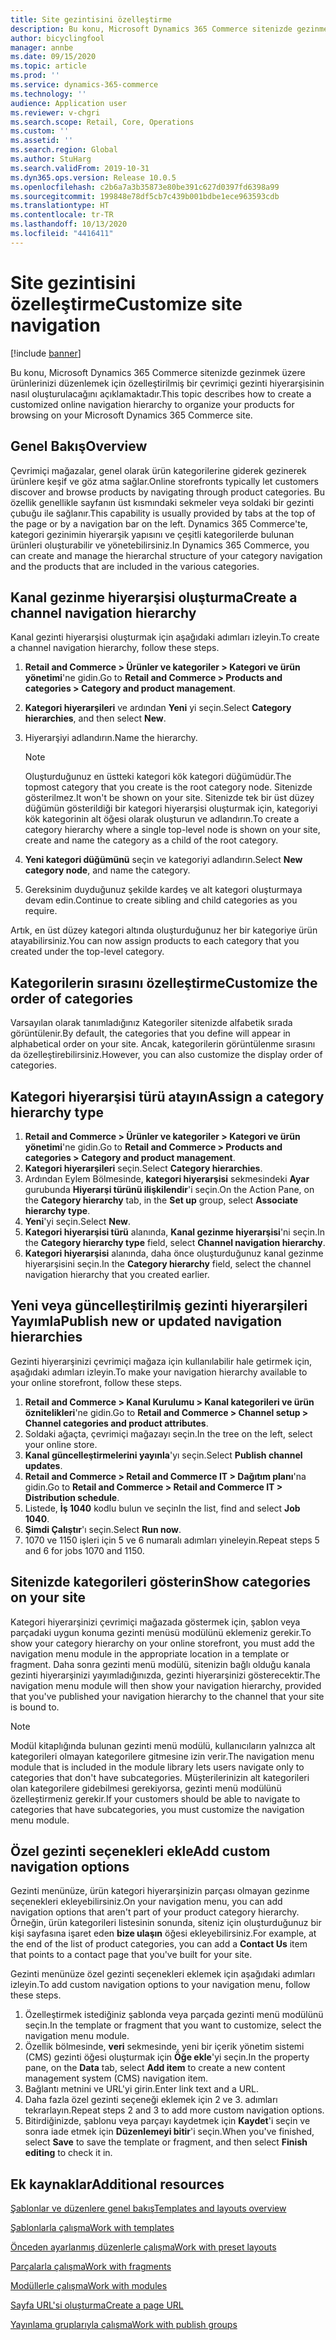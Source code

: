 ```yaml
---
title: Site gezintisini özelleştirme
description: Bu konu, Microsoft Dynamics 365 Commerce sitenizde gezinmek üzere ürünlerinizi düzenlemek için özelleştirilmiş bir çevrimiçi gezinti hiyerarşisinin nasıl oluşturulacağını açıklamaktadır.
author: bicyclingfool
manager: annbe
ms.date: 09/15/2020
ms.topic: article
ms.prod: ''
ms.service: dynamics-365-commerce
ms.technology: ''
audience: Application user
ms.reviewer: v-chgri
ms.search.scope: Retail, Core, Operations
ms.custom: ''
ms.assetid: ''
ms.search.region: Global
ms.author: StuHarg
ms.search.validFrom: 2019-10-31
ms.dyn365.ops.version: Release 10.0.5
ms.openlocfilehash: c2b6a7a3b35873e80be391c627d0397fd6398a99
ms.sourcegitcommit: 199848e78df5cb7c439b001bdbe1ece963593cdb
ms.translationtype: HT
ms.contentlocale: tr-TR
ms.lasthandoff: 10/13/2020
ms.locfileid: "4416411"
---
```

# <a name="customize-site-navigation"></a><span data-ttu-id="16b0b-103">Site gezintisini özelleştirme</span><span class="sxs-lookup"><span data-stu-id="16b0b-103">Customize site navigation</span></span>


[!include [banner](includes/banner.md)]

<span data-ttu-id="16b0b-104">Bu konu, Microsoft Dynamics 365 Commerce sitenizde gezinmek üzere ürünlerinizi düzenlemek için özelleştirilmiş bir çevrimiçi gezinti hiyerarşisinin nasıl oluşturulacağını açıklamaktadır.</span><span class="sxs-lookup"><span data-stu-id="16b0b-104">This topic describes how to create a customized online navigation hierarchy to organize your products for browsing on your Microsoft Dynamics 365 Commerce site.</span></span>

## <a name="overview"></a><span data-ttu-id="16b0b-105">Genel Bakış</span><span class="sxs-lookup"><span data-stu-id="16b0b-105">Overview</span></span>

<span data-ttu-id="16b0b-106">Çevrimiçi mağazalar, genel olarak ürün kategorilerine giderek gezinerek ürünlere keşif ve göz atma sağlar.</span><span class="sxs-lookup"><span data-stu-id="16b0b-106">Online storefronts typically let customers discover and browse products by navigating through product categories.</span></span> <span data-ttu-id="16b0b-107">Bu özellik genellikle sayfanın üst kısmındaki sekmeler veya soldaki bir gezinti çubuğu ile sağlanır.</span><span class="sxs-lookup"><span data-stu-id="16b0b-107">This capability is usually provided by tabs at the top of the page or by a navigation bar on the left.</span></span> <span data-ttu-id="16b0b-108">Dynamics 365 Commerce'te, kategori gezinimin hiyerarşik yapısını ve çeşitli kategorilerde bulunan ürünleri oluşturabilir ve yönetebilirsiniz.</span><span class="sxs-lookup"><span data-stu-id="16b0b-108">In Dynamics 365 Commerce, you can create and manage the hierarchal structure of your category navigation and the products that are included in the various categories.</span></span>

## <a name="create-a-channel-navigation-hierarchy"></a><span data-ttu-id="16b0b-109">Kanal gezinme hiyerarşisi oluşturma</span><span class="sxs-lookup"><span data-stu-id="16b0b-109">Create a channel navigation hierarchy</span></span>

<span data-ttu-id="16b0b-110">Kanal gezinti hiyerarşisi oluşturmak için aşağıdaki adımları izleyin.</span><span class="sxs-lookup"><span data-stu-id="16b0b-110">To create a channel navigation hierarchy, follow these steps.</span></span>

1. <span data-ttu-id="16b0b-111">**Retail and Commerce \> Ürünler ve kategoriler \> Kategori ve ürün yönetimi**'ne gidin.</span><span class="sxs-lookup"><span data-stu-id="16b0b-111">Go to **Retail and Commerce \> Products and categories \> Category and product management**.</span></span>
1. <span data-ttu-id="16b0b-112">**Kategori hiyerarşileri** ve ardından **Yeni** yi seçin.</span><span class="sxs-lookup"><span data-stu-id="16b0b-112">Select **Category hierarchies**, and then select **New**.</span></span>
1. <span data-ttu-id="16b0b-113">Hiyerarşiyi adlandırın.</span><span class="sxs-lookup"><span data-stu-id="16b0b-113">Name the hierarchy.</span></span>

    > [!NOTE]
    > <span data-ttu-id="16b0b-114">Oluşturduğunuz en üstteki kategori kök kategori düğümüdür.</span><span class="sxs-lookup"><span data-stu-id="16b0b-114">The topmost category that you create is the root category node.</span></span> <span data-ttu-id="16b0b-115">Sitenizde gösterilmez.</span><span class="sxs-lookup"><span data-stu-id="16b0b-115">It won't be shown on your site.</span></span> <span data-ttu-id="16b0b-116">Sitenizde tek bir üst düzey düğümün gösterildiği bir kategori hiyerarşisi oluşturmak için, kategoriyi kök kategorinin alt öğesi olarak oluşturun ve adlandırın.</span><span class="sxs-lookup"><span data-stu-id="16b0b-116">To create a category hierarchy where a single top-level node is shown on your site, create and name the category as a child of the root category.</span></span>

1. <span data-ttu-id="16b0b-117">**Yeni kategori düğümünü** seçin ve kategoriyi adlandırın.</span><span class="sxs-lookup"><span data-stu-id="16b0b-117">Select **New category node**, and name the category.</span></span>
1. <span data-ttu-id="16b0b-118">Gereksinim duyduğunuz şekilde kardeş ve alt kategori oluşturmaya devam edin.</span><span class="sxs-lookup"><span data-stu-id="16b0b-118">Continue to create sibling and child categories as you require.</span></span>

<span data-ttu-id="16b0b-119">Artık, en üst düzey kategori altında oluşturduğunuz her bir kategoriye ürün atayabilirsiniz.</span><span class="sxs-lookup"><span data-stu-id="16b0b-119">You can now assign products to each category that you created under the top-level category.</span></span>

## <a name="customize-the-order-of-categories"></a><span data-ttu-id="16b0b-120">Kategorilerin sırasını özelleştirme</span><span class="sxs-lookup"><span data-stu-id="16b0b-120">Customize the order of categories</span></span>

<span data-ttu-id="16b0b-121">Varsayılan olarak tanımladığınız Kategoriler sitenizde alfabetik sırada görüntülenir.</span><span class="sxs-lookup"><span data-stu-id="16b0b-121">By default, the categories that you define will appear in alphabetical order on your site.</span></span> <span data-ttu-id="16b0b-122">Ancak, kategorilerin görüntülenme sırasını da özelleştirebilirsiniz.</span><span class="sxs-lookup"><span data-stu-id="16b0b-122">However, you can also customize the display order of categories.</span></span>

## <a name="assign-a-category-hierarchy-type"></a><span data-ttu-id="16b0b-123">Kategori hiyerarşisi türü atayın</span><span class="sxs-lookup"><span data-stu-id="16b0b-123">Assign a category hierarchy type</span></span>

1. <span data-ttu-id="16b0b-124">**Retail and Commerce \> Ürünler ve kategoriler \> Kategori ve ürün yönetimi**'ne gidin.</span><span class="sxs-lookup"><span data-stu-id="16b0b-124">Go to **Retail and Commerce \> Products and categories \> Category and product management**.</span></span>
1. <span data-ttu-id="16b0b-125">**Kategori hiyerarşileri** seçin.</span><span class="sxs-lookup"><span data-stu-id="16b0b-125">Select **Category hierarchies**.</span></span>
1. <span data-ttu-id="16b0b-126">Ardından Eylem Bölmesinde, **kategori hiyerarşisi** sekmesindeki **Ayar** gurubunda **Hiyerarşi türünü ilişkilendir**'i seçin.</span><span class="sxs-lookup"><span data-stu-id="16b0b-126">On the Action Pane, on the **Category hierarchy** tab, in the **Set up** group, select **Associate hierarchy type**.</span></span>
1. <span data-ttu-id="16b0b-127">**Yeni**'yi seçin.</span><span class="sxs-lookup"><span data-stu-id="16b0b-127">Select **New**.</span></span>
1. <span data-ttu-id="16b0b-128">**Kategori hiyerarşisi türü** alanında, **Kanal gezinme hiyerarşisi**'ni seçin.</span><span class="sxs-lookup"><span data-stu-id="16b0b-128">In the **Category hierarchy type** field, select **Channel navigation hierarchy**.</span></span>
1. <span data-ttu-id="16b0b-129">**Kategori hiyerarşisi** alanında, daha önce oluşturduğunuz kanal gezinme hiyerarşisini seçin.</span><span class="sxs-lookup"><span data-stu-id="16b0b-129">In the **Category hierarchy** field, select the channel navigation hierarchy that you created earlier.</span></span>

## <a name="publish-new-or-updated-navigation-hierarchies"></a><span data-ttu-id="16b0b-130">Yeni veya güncelleştirilmiş gezinti hiyerarşileri Yayımla</span><span class="sxs-lookup"><span data-stu-id="16b0b-130">Publish new or updated navigation hierarchies</span></span>

<span data-ttu-id="16b0b-131">Gezinti hiyerarşinizi çevrimiçi mağaza için kullanılabilir hale getirmek için, aşağıdaki adımları izleyin.</span><span class="sxs-lookup"><span data-stu-id="16b0b-131">To make your navigation hierarchy available to your online storefront, follow these steps.</span></span>

1. <span data-ttu-id="16b0b-132">**Retail and Commerce \> Kanal Kurulumu \> Kanal kategorileri ve ürün öznitelikleri**'ne gidin.</span><span class="sxs-lookup"><span data-stu-id="16b0b-132">Go to **Retail and Commerce \> Channel setup \> Channel categories and product attributes**.</span></span>
1. <span data-ttu-id="16b0b-133">Soldaki ağaçta, çevrimiçi mağazayı seçin.</span><span class="sxs-lookup"><span data-stu-id="16b0b-133">In the tree on the left, select your online store.</span></span>
1. <span data-ttu-id="16b0b-134">**Kanal güncelleştirmelerini yayınla**'yı seçin.</span><span class="sxs-lookup"><span data-stu-id="16b0b-134">Select **Publish channel updates**.</span></span>
1. <span data-ttu-id="16b0b-135">**Retail and Commerce \> Retail and Commerce IT \> Dağıtım planı**'na gidin.</span><span class="sxs-lookup"><span data-stu-id="16b0b-135">Go to **Retail and Commerce \> Retail and Commerce IT \> Distribution schedule**.</span></span>
1. <span data-ttu-id="16b0b-136">Listede, **İş 1040** kodlu bulun ve seçin</span><span class="sxs-lookup"><span data-stu-id="16b0b-136">In the list, find and select **Job 1040**.</span></span>
1. <span data-ttu-id="16b0b-137">**Şimdi Çalıştır**'ı seçin.</span><span class="sxs-lookup"><span data-stu-id="16b0b-137">Select **Run now**.</span></span>
1. <span data-ttu-id="16b0b-138">1070 ve 1150 işleri için 5 ve 6 numaralı adımları yineleyin.</span><span class="sxs-lookup"><span data-stu-id="16b0b-138">Repeat steps 5 and 6 for jobs 1070 and 1150.</span></span>

## <a name="show-categories-on-your-site"></a><span data-ttu-id="16b0b-139">Sitenizde kategorileri gösterin</span><span class="sxs-lookup"><span data-stu-id="16b0b-139">Show categories on your site</span></span>

<span data-ttu-id="16b0b-140">Kategori hiyerarşinizi çevrimiçi mağazada göstermek için, şablon veya parçadaki uygun konuma gezinti menüsü modülünü eklemeniz gerekir.</span><span class="sxs-lookup"><span data-stu-id="16b0b-140">To show your category hierarchy on your online storefront, you must add the navigation menu module in the appropriate location in a template or fragment.</span></span> <span data-ttu-id="16b0b-141">Daha sonra gezinti menü modülü, sitenizin bağlı olduğu kanala gezinti hiyerarşinizi yayımladığınızda, gezinti hiyerarşinizi gösterecektir.</span><span class="sxs-lookup"><span data-stu-id="16b0b-141">The navigation menu module will then show your navigation hierarchy, provided that you've published your navigation hierarchy to the channel that your site is bound to.</span></span>

> [!NOTE]
> <span data-ttu-id="16b0b-142">Modül kitaplığında bulunan gezinti menü modülü, kullanıcıların yalnızca alt kategorileri olmayan kategorilere gitmesine izin verir.</span><span class="sxs-lookup"><span data-stu-id="16b0b-142">The navigation menu module that is included in the module library lets users navigate only to categories that don't have subcategories.</span></span> <span data-ttu-id="16b0b-143">Müşterilerinizin alt kategorileri olan kategorilere gidebilmesi gerekiyorsa, gezinti menü modülünü özelleştirmeniz gerekir.</span><span class="sxs-lookup"><span data-stu-id="16b0b-143">If your customers should be able to navigate to categories that have subcategories, you must customize the navigation menu module.</span></span>

## <a name="add-custom-navigation-options"></a><span data-ttu-id="16b0b-144">Özel gezinti seçenekleri ekle</span><span class="sxs-lookup"><span data-stu-id="16b0b-144">Add custom navigation options</span></span>

<span data-ttu-id="16b0b-145">Gezinti menünüze, ürün kategori hiyerarşinizin parçası olmayan gezinme seçenekleri ekleyebilirsiniz.</span><span class="sxs-lookup"><span data-stu-id="16b0b-145">On your navigation menu, you can add navigation options that aren't part of your product category hierarchy.</span></span> <span data-ttu-id="16b0b-146">Örneğin, ürün kategorileri listesinin sonunda, siteniz için oluşturduğunuz bir kişi sayfasına işaret eden **bize ulaşın** öğesi ekleyebilirsiniz.</span><span class="sxs-lookup"><span data-stu-id="16b0b-146">For example, at the end of the list of product categories, you can add a **Contact Us** item that points to a contact page that you've built for your site.</span></span>

<span data-ttu-id="16b0b-147">Gezinti menünüze özel gezinti seçenekleri eklemek için aşağıdaki adımları izleyin.</span><span class="sxs-lookup"><span data-stu-id="16b0b-147">To add custom navigation options to your navigation menu, follow these steps.</span></span>

1. <span data-ttu-id="16b0b-148">Özelleştirmek istediğiniz şablonda veya parçada gezinti menü modülünü seçin.</span><span class="sxs-lookup"><span data-stu-id="16b0b-148">In the template or fragment that you want to customize, select the navigation menu module.</span></span>
1. <span data-ttu-id="16b0b-149">Özellik bölmesinde, **veri** sekmesinde, yeni bir içerik yönetim sistemi (CMS) gezinti öğesi oluşturmak için **Öğe ekle**'yi seçin.</span><span class="sxs-lookup"><span data-stu-id="16b0b-149">In the property pane, on the **Data** tab, select **Add item** to create a new content management system (CMS) navigation item.</span></span>
1. <span data-ttu-id="16b0b-150">Bağlantı metnini ve URL'yi girin.</span><span class="sxs-lookup"><span data-stu-id="16b0b-150">Enter link text and a URL.</span></span>
1. <span data-ttu-id="16b0b-151">Daha fazla özel gezinti seçeneği eklemek için 2 ve 3. adımları tekrarlayın.</span><span class="sxs-lookup"><span data-stu-id="16b0b-151">Repeat steps 2 and 3 to add more custom navigation options.</span></span>
1. <span data-ttu-id="16b0b-152">Bitirdiğinizde, şablonu veya parçayı kaydetmek için **Kaydet**'i seçin ve sonra iade etmek için **Düzenlemeyi bitir**'i seçin.</span><span class="sxs-lookup"><span data-stu-id="16b0b-152">When you've finished, select **Save** to save the template or fragment, and then select **Finish editing** to check it in.</span></span>

## <a name="additional-resources"></a><span data-ttu-id="16b0b-153">Ek kaynaklar</span><span class="sxs-lookup"><span data-stu-id="16b0b-153">Additional resources</span></span>

[<span data-ttu-id="16b0b-154">Şablonlar ve düzenlere genel bakış</span><span class="sxs-lookup"><span data-stu-id="16b0b-154">Templates and layouts overview</span></span>](templates-layouts-overview.md)

[<span data-ttu-id="16b0b-155">Şablonlarla çalışma</span><span class="sxs-lookup"><span data-stu-id="16b0b-155">Work with templates</span></span>](work-with-templates.md)

[<span data-ttu-id="16b0b-156">Önceden ayarlanmış düzenlerle çalışma</span><span class="sxs-lookup"><span data-stu-id="16b0b-156">Work with preset layouts</span></span>](work-with-layouts.md)

[<span data-ttu-id="16b0b-157">Parçalarla çalışma</span><span class="sxs-lookup"><span data-stu-id="16b0b-157">Work with fragments</span></span>](work-with-fragments.md)

[<span data-ttu-id="16b0b-158">Modüllerle çalışma</span><span class="sxs-lookup"><span data-stu-id="16b0b-158">Work with modules</span></span>](work-with-modules.md)

[<span data-ttu-id="16b0b-159">Sayfa URL'si oluşturma</span><span class="sxs-lookup"><span data-stu-id="16b0b-159">Create a page URL</span></span>](create-page-url.md)

[<span data-ttu-id="16b0b-160">Yayınlama gruplarıyla çalışma</span><span class="sxs-lookup"><span data-stu-id="16b0b-160">Work with publish groups</span></span>](publish-groups.md)
